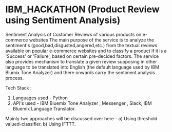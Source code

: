 # IBM_HACKATHON (Product Review using Sentiment Analysis)

Sentiment Analysis of Customer Reviews of various products on e-commerce websites
The main purpose of the service is to analyze the sentiment's (good,bad,disgusted,angered,etc.) from the textual reviews available on popular e-commerce websites and to classify a product if it is a 'Success' or 'Failure', based on certain pre-decided factors. 
The service also provides mechanism to translate a given review supposing in other language to be translated into English (the default language used by IBM Blumix Tone Analyzer) and there onwards carry the sentiment analysis process.



Tech Stack :
1) Languages used - Python 
2) API's used - IBM Bluemix Tone Analyzer , Messenger , Slack, IBM Bluemix Language Translator.



Mainly two approaches will be discussed over here - a) Using threshold valued-classifier.  b) Using IFTTT.



